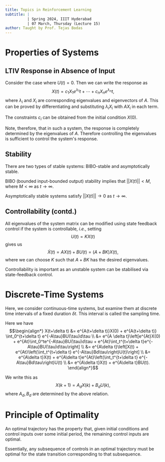 ```yaml
---
title: Topics in Reinforcement Learning
subtitle: |
          | Spring 2024, IIIT Hyderabad
          | 07 March, Thursday (Lecture 15)
author: Taught by Prof. Tejas Bodas
---
```


# Properties of Systems
## LTIV Response in Absence of Input
Consider the case where $U(t) = 0$. Then we can write the response as
$$X(t) = c_1X_1e^{\lambda_1}t + \cdots + c_nX_ne^{\lambda_n}t,$$
where $\lambda_i$ and $X_i$ are corresponding eigenvalues and eigenvectors of $A$. This can be proved by differentiating and substituting $\lambda_iX_i$ with $AX_i$ in each term.

The constraints $c_i$ can be obtained from the initial condition $X(0)$.

Note, therefore, that in such a system, the response is completely determined by the eigenvalues of $A$. Therefore controlling the eigenvalues is sufficient to control the system's response.

## Stability
There are two types of stable systems: BIBO-stable and asymptotically stable.

BIBO (bounded input-bounded output) stability implies  that $||X(t)|| < M$, where $M < \infty$ as $t \to \infty$.

Asymptotically stable systems satisfy $||X(t)|| \to 0$ as $t \to \infty$.

## Controllability (contd.)
All eigenvalues of the system matrix can be modified using state feedback control if the system is controllable, *i.e.*, setting
$$U(t) = KX(t)$$
gives us
$$\dot{X}(t) = AX(t) + BU(t) = (A+BK)X(t),$$
where we can choose $K$ such that $A+BK$ has the desired eigenvalues.

Controllability is important as an unstable system can be stabilised via state-feedback control.

# Discrete-Time Systems
Here, we consider continuous-time systems, but examine them at discrete time intervals of a fixed duration $\delta t$. This interval is called the sampling time.

Here we have
$$\begin{align*}
X(t+\delta t) &= e^{A(t+\delta t)}X(0) + e^{A(t+\delta t)} \int_0^{t+\delta t} e^{-A\tau}BU(\tau)d\tau \\
&= e^{A \delta t}\left[e^{At}X(0) + e^{At}\int_0^te^{-A\tau}BU(\tau)d\tau + e^{At}\int_t^{t+\delta t}e^{-A\tau}BU(\tau)d\tau\right] \\
&= e^{A\delta t}\left[X(t) + e^{At}\left(\int_t^{t+\delta t} e^{-A\tau}Bd\tau\right)U(t)\right] \\
&= e^{A\delta t}X(t) +  e^{A\delta t}e^{At}\left(\int_t^{t+\delta t} e^{-A\tau}Bd\tau\right)U(t) \\
&= e^{A\delta t}X(t) + e^{A\delta t}BU(t).
\end{align*}$$

We write this as
$$X(k+1) = A_dX(k) + B_dU(k),$$
where $A_d, B_d$ are determined by the above relation.

# Principle of Optimality
An optimal trajectory has the property that, given initial conditions and control inputs over some initial period, the remaining control inputs are optimal.

Essentially, any subsequence of controls in an optimal trajectory must be optimal for the state transition corresponding to that subsequence.